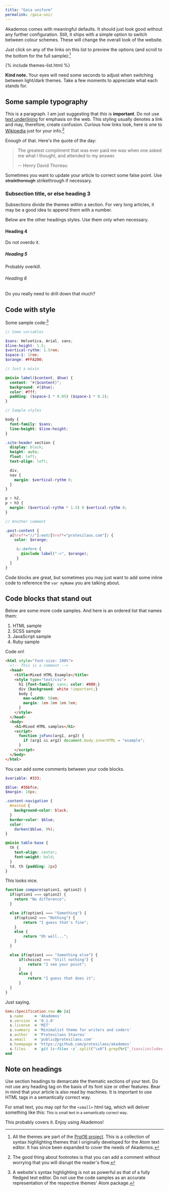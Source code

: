 ```yaml
---
title: "Gaia uniform"
permalink: /gaia-uni/
---
```

Akademos comes with meaningful defaults. It should just look good without any further configuration. Still, it ships with a simple option to switch between colour schemes. These will change the overall look of the website.

Just click on any of the links on this list to preview the options (and scroll to the bottom for the full sample):[^Prot16Note]

{% include themes-list.html %}

**Kind note.** Your eyes will need some seconds to adjust when switching between light/dark themes. Take a few moments to appreciate what each stands for.

## Some sample typography

This is a paragraph. I am just suggesting that *this* is **important**. Do not use <u>text underlining</u> for emphasis on the web. This styling usually denotes a link and may, therefore, create confusion. Curious how links look, here is one to [Wikipedia](https://www.wikipedia.org/) just for your info.[^FootnoteSample]

Enough of that. Here's the quote of the day:

> The greatest compliment that was ever paid me was when one asked me what I thought, and attended to my answer.
>
> -- Henry David Thoreau

Sometimes you want to update your article to correct some false point. Use ~~straikthorough~~ strikethrough if necessary.

### Subsection title, or else heading 3

Subsections divide the themes within a section. For very long articles, it may be a good idea to append them with a number.

Below are the other headings styles. Use them only when necessary.

#### Heading 4

Do not overdo it.

##### Heading 5

Probably overkill.

###### Heading 6

Do you really need to drill down that much?

## Code with style

Some sample code:[^CodeHighlightNote]

```scss
// Some variables

$sans: Helvetica, Arial, sans;
$line-height: 1.5;
$vertical-rythm: 1.5rem;
$space-1: 1rem;
$orange: #FFA200;

// Just a mixin

@mixin label($content, $hue) {
  content: "#{$content}";
  background: #{$hue};
  color: #fff;
  padding: ($space-1 * 0.05) ($space-1 * 0.2);
}

// Sample styles

body {
  font-family: $sans;
  line-height: $line-height;
}

.site-header section {
  display: block;
  height: auto;
  float: left;
  text-align: left;

  div,
  nav {
    margin: $vertical-rythm 0;
  }
}

p + h2,
p + h3 {
  margin: ($vertical-rythm * 1.5) 0 $vertical-rythm 0;
}

// Another comment

.post-content {
  a[href*="//"]:not([href*="protesilaos.com"]) {
    color: $orange;

     &::before {
       @include label("->", $orange);
     }
  }
}
```

Code blocks are great, but sometimes you may just want to add some inline code to reference the `var myName` you are talking about.

## Code blocks that stand out

Below are some more code samples. And here is an ordered list that names them:

1. HTML sample
2. SCSS sample
3. JavaScript sample
4. Ruby sample

Code on!

```html
<html style="font-size: 100%">
  <!-- This is a comment -->
  <head>
    <title>Mixed HTML Example</title>
    <style type="text/css">
      h1 {font-family: sans; color: #000;}
      div {background: white !important;}
      body {
        max-width: 50em;
        margin: 1em 2em 1em 5em;
      }
    </style>
  </head>
  <body>
    <h1>Mixed HTML samples</h1>
    <script>
      function jsFunc(arg1, arg2) {
        if (arg1 && arg2) document.body.innerHTML = "example";
      }
    </script>
  </body>
</html>
```

You can add some comments between your code blocks.

```scss
$variable: #333;

$blue: #3bbfce;
$margin: 16px;

.content-navigation {
  #nested {
    background-color: black;
  }
  border-color: $blue;
  color:
    darken($blue, 9%);
}

@mixin table-base {
  th {
    text-align: center;
    font-weight: bold;
  }
  td, th {padding: 2px}
}
```

This looks nice.

```javascript
function compare(option1, option2) {
  if(option1 === option2) {
    return "No difference";
  }

  else if(option1 === "Something") {
    if(option2 === "Nothing") {
        return "I guess that's fine";
    }
    else {
        return "Oh well...";
    }
  }

  else if(option1 === "Something else") {
      if(choice2 === "Still nothing") {
          return "I see your point";
      }
      else {
          return "I guess that does it";
      }
  }
}
```

Just saying.

```ruby
Gem::Specification.new do |s|
  s.name     = 'Akademos'
  s.version  = '0.1.0'
  s.license  = 'MIT'
  s.summary  = 'Minimalist theme for writers and coders'
  s.author   = 'Protesilaos Stavrou'
  s.email    = 'public@protesilaos.com'
  s.homepage = 'https://github.com/protesilaos/akademos'
  s.files    = `git ls-files -z`.split("\x0").grep(%r{^_(sass|includes|layouts)/})
end
```

## Note on headings

Use section headings to demarcate the thematic sections of your text. Do not use any heading tag on the basis of its font size or other features. Bear in mind that your article is also read by machines. It is important to use HTML tags in a semantically correct way.

For small text, you may opt for the `<small>` html tag, which will deliver something like this: <small>This is small text in a semantically correct way</small>.

This probably covers it. Enjoy using Akademos!

[^Prot16Note]: All the themes are part of the [Prot16 project](http://www.protesilaos.com/schemes). This is a collection of syntax highlighting themes that I originally developed for the Atom text editor. It has since been expanded to cover the needs of Akademos.

[^FootnoteSample]: The good thing about footnotes is that you can add a comment without worrying that you will disrupt the reader's flow.

[^CodeHighlightNote]: A website's syntax highlighting is not as powerful as that of a fully fledged text editor. Do not use the code samples as an accurate representation of the respective themes' Atom package.
